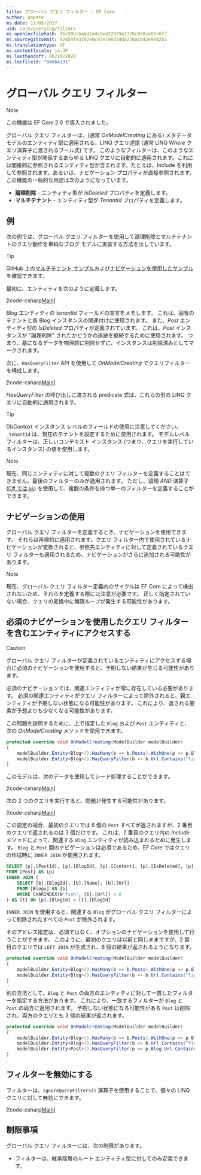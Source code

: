 ```yaml
---
title: グローバル クエリ フィルター - EF Core
author: anpete
ms.date: 11/03/2017
uid: core/querying/filters
ms.openlocfilehash: f6c59bcbab31edcbed22079a1320c060ce08c6f7
ms.sourcegitcommit: 92d54fe3702e0c92e198334da22bacb42e9842b1
ms.translationtype: HT
ms.contentlocale: ja-JP
ms.lasthandoff: 06/10/2020
ms.locfileid: "84664131"
---
```

# <a name="global-query-filters"></a>グローバル クエリ フィルター

> [!NOTE]
> この機能は EF Core 2.0 で導入されました。

グローバル クエリ フィルターは、(通常 *OnModelCreating* にある) メタデータ モデルのエンティティ型に適用される、LINQ クエリ述語 (通常 LINQ *Where* クエリ演算子に渡されるブール式) です。 このようなフィルターは、このようなエンティティ型が関係するあらゆる LINQ クエリに自動的に適用されます。これには間接的に参照されるエンティティ型が含まれます。たとえば、Include を利用して参照されます。あるいは、ナビゲーション プロパティが直接参照されます。 この機能の一般的な用途は次のようになっています。

* **論理削除** - エンティティ型が *IsDeleted* プロパティを定義します。
* **マルチテナント** - エンティティ型が *TenantId* プロパティを定義します。

## <a name="example"></a>例

次の例では、グローバル クエリ フィルターを使用して論理削除とマルチテナントのクエリ動作を単純なブログ モデルに実装する方法を示しています。

> [!TIP]
> GitHub 上の[マルチテナント サンプル](https://github.com/dotnet/EntityFramework.Docs/tree/master/samples/core/QueryFilters)および[ナビゲーションを使用したサンプル](https://github.com/dotnet/EntityFramework.Docs/tree/master/samples/core/QueryFiltersNavigations)を確認できます。 

最初に、エンティティを次のように定義します。

[!code-csharp[Main](../../../samples/core/QueryFilters/Program.cs#Entities)]

_Blog_ エンティティの _tenantId_ フィールドの宣言をメモします。 これは、固有のテナントと各 Blog インスタンスの関連付けに使用されます。 また、_Post_ エンティティ型の _IsDeleted_ プロパティが定義されています。 これは、_Post_ インスタンスが "論理削除" されたかどうかの追跡を継続するために使用されます。 つまり、基になるデータを物理的に削除せずに、インスタンスは削除済みとしてマークされます。

次に、`HasQueryFilter` API を使用して _OnModelCreating_ でクエリフィルターを構成します。

[!code-csharp[Main](../../../samples/core/QueryFilters/Program.cs#Configuration)]

_HasQueryFilter_ の呼び出しに渡される predicate 式は、これらの型の LINQ クエリに自動的に適用されます。

> [!TIP]
> DbContext インスタンス レベルのフィールドの使用に注意してください。`_tenantId` は、現在のテナントを設定するために使用されます。 モデルレベル フィルターは、正しいコンテキスト インスタンス (つまり、クエリを実行しているインスタンス) の値を使用します。

> [!NOTE]
> 現在、同じエンティティに対して複数のクエリ フィルターを定義することはできません。最後のフィルターのみが適用されます。 ただし、論理 _AND_ 演算子 ([C# では `&&`](https://docs.microsoft.com/dotnet/csharp/language-reference/operators/boolean-logical-operators#conditional-logical-and-operator-)) を使用して、複数の条件を持つ単一のフィルターを定義することができます。

## <a name="use-of-navigations"></a>ナビゲーションの使用

グローバル クエリ フィルターを定義するとき、ナビゲーションを使用できます。 それらは再帰的に適用されます。クエリ フィルター内で使用されているナビゲーションが変換されると、参照先エンティティに対して定義されているクエリ フィルターも適用されるため、ナビゲーションがさらに追加される可能性があります。

> [!NOTE]
> 現在、グローバル クエリ フィルター定義内のサイクルは EF Core によって検出されないため、それらを定義する際には注意が必要です。 正しく指定されていない場合、クエリの変換中に無限ループが発生する可能性があります。

## <a name="accessing-entity-with-query-filter-using-reqiured-navigation"></a>必須のナビゲーションを使用したクエリ フィルターを含むエンティティにアクセスする

> [!CAUTION]
> グローバル クエリ フィルターが定義されているエンティティにアクセスする場合に必須のナビゲーションを使用すると、予期しない結果が生じる可能性があります。 

必須のナビゲーションでは、関連エンティティが常に存在している必要があります。 必須の関連エンティティがクエリ フィルターによって除外されると、親エンティティが予期しない状態になる可能性があります。 これにより、返される要素が予想よりも少なくなる可能性があります。 

この問題を説明するために、上で指定した `Blog` および `Post` エンティティと、次の _OnModelCreating_ メソッドを使用できます。

```csharp
protected override void OnModelCreating(ModelBuilder modelBuilder)
{
    modelBuilder.Entity<Blog>().HasMany(b => b.Posts).WithOne(p => p.Blog).IsRequired();
    modelBuilder.Entity<Blog>().HasQueryFilter(b => b.Url.Contains("fish"));
}
```

このモデルは、次のデータを使用してシード処理することができます。

[!code-csharp[Main](../../../samples/core/QueryFiltersNavigations/Program.cs#SeedData)]

次の 2 つのクエリを実行すると、問題が発生する可能性があります。

[!code-csharp[Main](../../../samples/core/QueryFiltersNavigations/Program.cs#Queries)]

この設定の場合、最初のクエリでは 6 個の `Post` すべてが返されますが、2 番目のクエリで返されるのは 3 個だけです。 これは、2 番目のクエリ内の _Include_ メソッドによって、関連する `Blog` エンティティが読み込まれるために発生します。 `Blog` と `Post` 間のナビゲーションは必須であるため、EF Core ではクエリの作成時に `INNER JOIN` が使用されます。

```SQL
SELECT [p].[PostId], [p].[BlogId], [p].[Content], [p].[IsDeleted], [p].[Title], [t].[BlogId], [t].[Name], [t].[Url]
FROM [Post] AS [p]
INNER JOIN (
    SELECT [b].[BlogId], [b].[Name], [b].[Url]
    FROM [Blogs] AS [b]
    WHERE CHARINDEX(N'fish', [b].[Url]) > 0
) AS [t] ON [p].[BlogId] = [t].[BlogId]
```

`INNER JOIN` を使用すると、関連する `Blog` がグローバル クエリ フィルターによって削除されたすべての `Post` が除外されます。 

そのアドレス指定は、必須ではなく、オプションのナビゲーションを使用して行うことができます。 このように、最初のクエリは以前と同じままですが、2 番目のクエリでは `LEFT JOIN` が生成され、6 個の結果が返されるようになります。

```csharp
protected override void OnModelCreating(ModelBuilder modelBuilder)
{
    modelBuilder.Entity<Blog>().HasMany(b => b.Posts).WithOne(p => p.Blog).IsRequired(false);
    modelBuilder.Entity<Blog>().HasQueryFilter(b => b.Url.Contains("fish"));
}
```

別の方法として、`Blog` と `Post` の両方のエンティティに対して一貫したフィルターを指定する方法があります。
これにより、一致するフィルターが `Blog` と `Post` の両方に適用されます。 予期しない状態になる可能性がある `Post` は削除され、両方のクエリとも 3 個の結果が返されます。 

```csharp
protected override void OnModelCreating(ModelBuilder modelBuilder)
{
    modelBuilder.Entity<Blog>().HasMany(b => b.Posts).WithOne(p => p.Blog).IsRequired();
    modelBuilder.Entity<Blog>().HasQueryFilter(b => b.Url.Contains("fish"));
    modelBuilder.Entity<Post>().HasQueryFilter(p => p.Blog.Url.Contains("fish"));
}
```

## <a name="disabling-filters"></a>フィルターを無効にする

フィルターは、`IgnoreQueryFilters()` 演算子を使用することで、個々の LINQ クエリに対して無効にできます。

[!code-csharp[Main](../../../samples/core/QueryFilters/Program.cs#IgnoreFilters)]

## <a name="limitations"></a>制限事項

グローバル クエリ フィルターには、次の制限があります。

* フィルターは、継承階層のルート エンティティ型に対してのみ定義できます。
